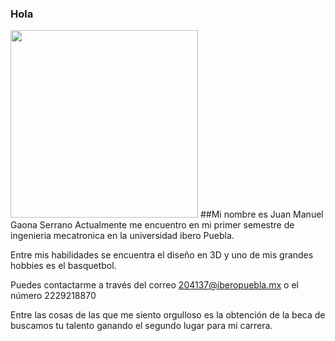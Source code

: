 ### Hola 
<img src="imgs/Multimedia.jpg"  width="300">
##Mi nombre es Juan Manuel Gaona Serrano 
Actualmente me encuentro en mi primer semestre de ingenieria mecatronica en la universidad ibero Puebla.

Entre mis habilidades se encuentra el diseño en 3D y uno de mis grandes hobbies es el basquetbol.

Puedes contactarme a través del correo 204137@iberopuebla.mx o el número 2229218870

Entre las cosas de las que me siento orgulloso es la obtención de la beca de buscamos tu talento ganando el segundo lugar para mi carrera.
